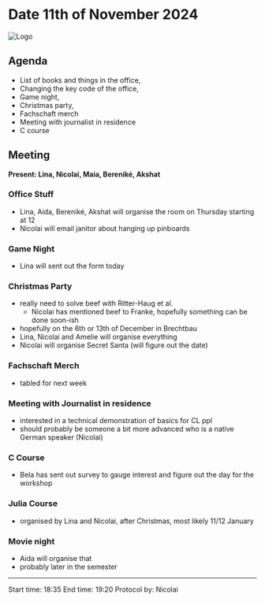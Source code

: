 # Date 11th of November 2024

![Logo](logo.jpg)

## Agenda
- List of books and things in the office,
- Changing the key code of the office,
- Game night,
- Christmas party,
- Fachschaft merch
- Meeting with journalist in residence
- C course

## Meeting
**Present: Lina, Nicolai, Maia, Bereniké, Akshat**

### Office Stuff
- Lina, Aida, Bereniké, Akshat will organise the room on Thursday starting at 12
- Nicolai will email janitor about hanging up pinboards

### Game Night
- Lina will sent out the form today

### Christmas Party
- really need to solve beef with Ritter-Haug et al.
    - Nicolai has mentioned beef to Franke, hopefully something can be done soon-ish
- hopefully on the 6th or 13th of December in Brechtbau
- Lina, Nicolai and Amelie will organise everything
- Nicolai will organise Secret Santa (will figure out the date)

### Fachschaft Merch
- tabled for next week

### Meeting with Journalist in residence
- interested in a technical demonstration of basics for CL ppl
- should probably be someone a bit more advanced who is a native German speaker (Nicolai)

### C Course
- Bela has sent out survey to gauge interest and figure out the day for the workshop

### Julia Course
- organised by Lina and Nicolai, after Christmas, most likely 11/12 January

### Movie night
- Aida will organise that
- probably later in the semester

---
Start time: 18:35
End time: 19:20
Protocol by: Nicolai